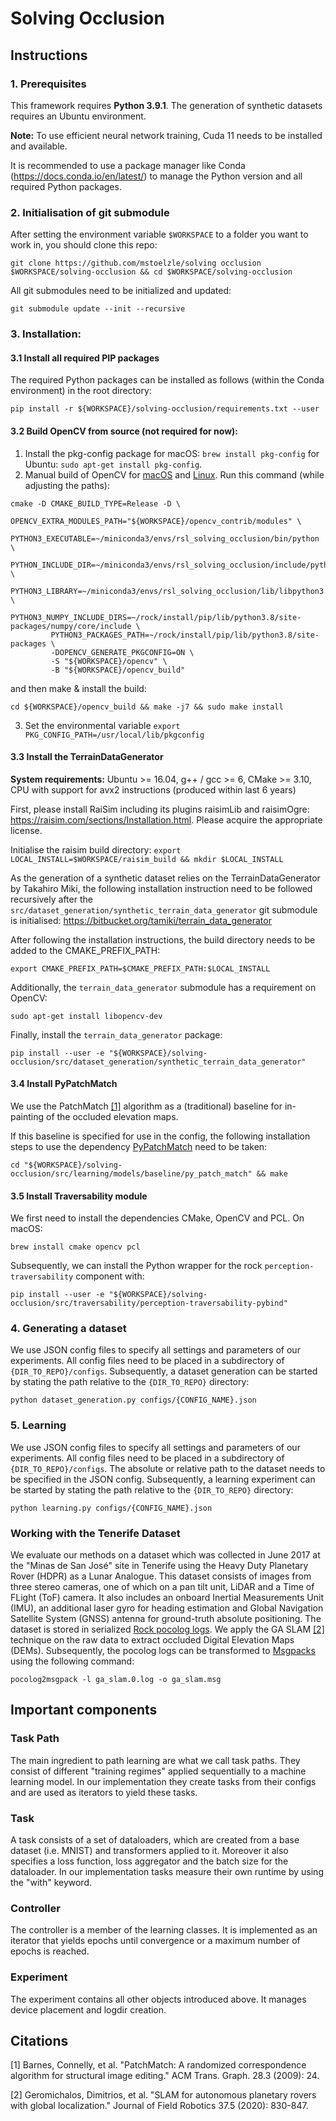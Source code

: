 # Solving Occlusion

## Instructions

### 1. Prerequisites
This framework requires **Python 3.9.1**. The generation of synthetic datasets requires an Ubuntu environment. 

**Note:** To use efficient neural network training, Cuda 11 needs to be installed and available.

It is recommended to use a package manager like Conda (https://docs.conda.io/en/latest/) to manage the Python version 
and all required Python packages.

### 2. Initialisation of git submodule
After setting the environment variable `$WORKSPACE` to a folder you want to work in, you should clone this repo:
```
git clone https://github.com/mstoelzle/solving occlusion $WORKSPACE/solving-occlusion && cd $WORKSPACE/solving-occlusion
```

All git submodules need to be initialized and updated:
```
git submodule update --init --recursive
```

### 3. Installation:
#### 3.1 Install all required PIP packages
The required Python packages can be installed as follows (within the Conda environment) in the root directory:
```
pip install -r ${WORKSPACE}/solving-occlusion/requirements.txt --user
```

#### 3.2 Build OpenCV from source (not required for now):

1. Install the pkg-config package
for macOS: `brew install pkg-config` for Ubuntu: `sudo apt-get install pkg-config`.
2. Manual build of OpenCV for [macOS](https://docs.opencv.org/master/d0/db2/tutorial_macos_install.html) and [Linux](https://docs.opencv.org/master/d7/d9f/tutorial_linux_install.html).
Run this command (while adjusting the paths):
```
cmake -D CMAKE_BUILD_TYPE=Release -D \
         OPENCV_EXTRA_MODULES_PATH="${WORKSPACE}/opencv_contrib/modules" \
         PYTHON3_EXECUTABLE=~/miniconda3/envs/rsl_solving_occlusion/bin/python \
         PYTHON_INCLUDE_DIR=~/miniconda3/envs/rsl_solving_occlusion/include/python3.8 \
         PYTHON3_LIBRARY=~/miniconda3/envs/rsl_solving_occlusion/lib/libpython3.so \
         PYTHON3_NUMPY_INCLUDE_DIRS=~/rock/install/pip/lib/python3.8/site-packages/numpy/core/include \
         PYTHON3_PACKAGES_PATH=~/rock/install/pip/lib/python3.8/site-packages \
         -DOPENCV_GENERATE_PKGCONFIG=ON \
         -S "${WORKSPACE}/opencv" \
         -B "${WORKSPACE}/opencv_build"
```
and then make & install the build: 
```
cd ${WORKSPACE}/opencv_build && make -j7 && sudo make install
```

3. Set the environmental variable `export PKG_CONFIG_PATH=/usr/local/lib/pkgconfig`

#### 3.3 Install the TerrainDataGenerator
**System requirements:** Ubuntu >= 16.04, g++ / gcc >= 6, CMake >= 3.10, CPU with support for avx2 instructions (produced within last 6 years)

First, please install RaiSim including its plugins raisimLib and raisimOgre: https://raisim.com/sections/Installation.html. Please acquire the appropriate license.

Initialise the raisim build directory: `export LOCAL_INSTALL=$WORKSPACE/raisim_build && mkdir $LOCAL_INSTALL`

As the generation of a synthetic dataset relies on the TerrainDataGenerator by Takahiro Miki,
the following installation instruction need to be followed recursively after the `src/dataset_generation/synthetic_terrain_data_generator` git submodule is initialised:
https://bitbucket.org/tamiki/terrain_data_generator

After following the installation instructions, the build directory needs to be added to the CMAKE_PREFIX_PATH:
```
export CMAKE_PREFIX_PATH=$CMAKE_PREFIX_PATH:$LOCAL_INSTALL
```

Additionally, the `terrain_data_generator` submodule has a requirement on OpenCV:
```
sudo apt-get install libopencv-dev
```

Finally, install the `terrain_data_generator` package:
```
pip install --user -e "${WORKSPACE}/solving-occlusion/src/dataset_generation/synthetic_terrain_data_generator"
```

#### 3.4 Install PyPatchMatch
We use the PatchMatch [[1]](#1) algorithm as a (traditional) baseline for in-painting of the occluded elevation maps.

If this baseline is specified for use in the config, the following installation steps to use the dependency [PyPatchMatch](https://github.com/vacancy/PyPatchMatch) need to be taken:

```
cd "${WORKSPACE}/solving-occlusion/src/learning/models/baseline/py_patch_match" && make
```

#### 3.5 Install Traversability module
We first need to install the dependencies CMake, OpenCV and PCL. On macOS:
```
brew install cmake opencv pcl
```

Subsequently, we can install the Python wrapper for the rock `perception-traversability` component with:
```
pip install --user -e "${WORKSPACE}/solving-occlusion/src/traversability/perception-traversability-pybind"
```

### 4. Generating a dataset

We use JSON config files to specify all settings and parameters of our experiments. 
All config files need to be placed in a subdirectory of `{DIR_TO_REPO}/configs`.
Subsequently, a dataset generation can be started by stating the path relative to the `{DIR_TO_REPO}` directory:

```
python dataset_generation.py configs/{CONFIG_NAME}.json
```

### 5. Learning

We use JSON config files to specify all settings and parameters of our experiments. 
All config files need to be placed in a subdirectory of `{DIR_TO_REPO}/configs`. 
The absolute or relative path to the dataset needs to be specified in the JSON config.
Subsequently, a learning experiment can be started by stating the path relative to the `{DIR_TO_REPO}` directory:

```
python learning.py configs/{CONFIG_NAME}.json
```

### Working with the Tenerife Dataset
We evaluate our methods on a dataset which was collected in June 2017 at the "Minas de San José" site in Tenerife using 
the Heavy Duty Planetary Rover (HDPR) as a Lunar Analogue. This dataset consists of images from three stereo cameras, one of which on a pan tilt unit, 
LiDAR and a Time of FLight (ToF) camera. It also includes an onboard Inertial Measurements Unit (IMU), an additional laser gyro for heading estimation
and Global Navigation Satellite System (GNSS) antenna for ground-truth absolute positioning. 
The dataset is stored in serialized [Rock pocolog logs](https://github.com/rock-core/tools-pocolog). 
We apply the GA SLAM [[2]](#2) technique on the raw data to extract occluded Digital Elevation Maps (DEMs).
Subsequently, the pocolog logs can be transformed to [Msgpacks](https://msgpack.org) using the following command:
```
pocolog2msgpack -l ga_slam.0.log -o ga_slam.msg
```

## Important components

### Task Path
The main ingredient to path learning are what we call task paths. 
They consist of different "training regimes" applied sequentially to a machine learning model. 
In our implementation they create tasks from their configs and are used as iterators to yield these tasks.
### Task
A task consists of a set of dataloaders, which are created from a base dataset (i.e. MNIST) and transformers applied to it. 
Moreover it also specifies a loss function, loss aggregator and the batch size for the dataloader.
In our implementation tasks measure their own runtime by using the "with" keyword.

### Controller
The controller is a member of the learning classes. It is implemented as an iterator that yields epochs until convergence 
or a maximum number of epochs is reached.

### Experiment
The experiment contains all other objects introduced above. It manages device placement and logdir creation.

## Citations
<a id="1">[1]</a> Barnes, Connelly, et al. 
"PatchMatch: A randomized correspondence algorithm for structural image editing." ACM Trans. Graph. 28.3 (2009): 24.

<a id="2">[2]</a> Geromichalos, Dimitrios, et al. "SLAM for autonomous planetary rovers with global localization." 
Journal of Field Robotics 37.5 (2020): 830-847.


